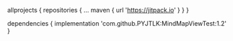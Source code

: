 allprojects {
		repositories {
			...
			maven { url 'https://jitpack.io' }
		}
}

dependencies {
	        implementation 'com.github.PYJTLK:MindMapViewTest:1.2'
}
